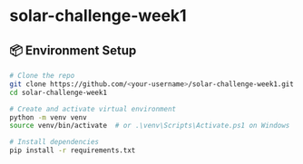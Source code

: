 # solar-challenge-week1

## 📦 Environment Setup

```bash
# Clone the repo
git clone https://github.com/<your-username>/solar-challenge-week1.git
cd solar-challenge-week1

# Create and activate virtual environment
python -m venv venv
source venv/bin/activate  # or .\venv\Scripts\Activate.ps1 on Windows

# Install dependencies
pip install -r requirements.txt

